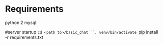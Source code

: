# Requirements

python 2
mysql


#server startup
`cd <path to>/basic_chat
``. venv/bin/activate
`pip install -r requirements.txt



